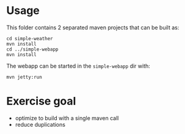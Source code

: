 # Usage

This folder contains 2 separated maven projects that can be built as:

```
cd simple-weather
mvn install
cd ../simple-webapp
mvn install
```

The webapp can be started in the `simple-webapp` dir with:

```
mvn jetty:run
```

# Exercise goal
- optimize to build with a single maven call
- reduce duplications


